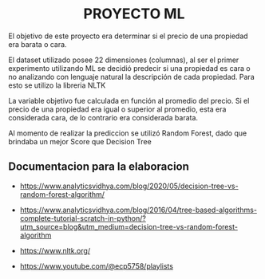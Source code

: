 # <h1 align=center> **PROYECTO ML** </h1>

El objetivo de este proyecto era determinar si el precio de una propiedad era barata o cara. 

El dataset utilizado posee 22 dimensiones (columnas), al ser el primer experimento utilizando ML se decidió predecir si una propiedad es cara o no analizando con lenguaje natural la descripción de cada propiedad. Para esto se utilizo la libreria NLTK

La variable objetivo fue calculada en función al promedio del precio. Si el precio de una propiedad era igual o superior al promedio, esta era considerada cara, de lo contrario era considerada barata.

Al momento de realizar la prediccion se utilizó Random Forest, dado que brindaba un mejor Score que Decision Tree


## **Documentacion para la elaboracion**

+ https://www.analyticsvidhya.com/blog/2020/05/decision-tree-vs-random-forest-algorithm/

+ https://www.analyticsvidhya.com/blog/2016/04/tree-based-algorithms-complete-tutorial-scratch-in-python/?utm_source=blog&utm_medium=decision-tree-vs-random-forest-algorithm

+ https://www.nltk.org/

+ https://www.youtube.com/@ecp5758/playlists
